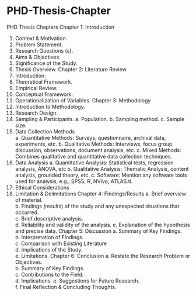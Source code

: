 # PHD-Thesis-Chapter


PHD Thesis Chapters
Chapter 1: Introduction
1.	Context & Motivation.
2.	Problem Statement.
3.	Research Questions (s). 
4.	Aims & Objectives. 
5.	Significance of the Study. 
6.	Thesis Overview.
Chapter 2: Literature Review
1.	Introduction.
2.	Theoretical Framework. 
3.	Empirical Review.
4.	Conceptual Framework.
5.	Operationalization of Variables. 
Chapter 3: Methodology 
1.	Introduction to Methodology. 
2.	Research Design. 
3.	Sampling & Participants.
a.	Population.
b.	Sampling method. 
c.	Sample size. 
4.	Data Collection Methods   
a.	Quantitative Methods: Surveys, questionnaire, archival data, experiments, etc.
b.	Qualitative Methods: Interviews, focus group discussion, observations, document analysis, etc. 
c.	Mixed Methods: Combines   qualitative and quantitative data collection techniques.
5.	Data Analysis
a.	Quantitative Analysis: Statistical tests, regression analysis, ANOVA, etc
b.	Qualitative Analysis: Thematic Analysis, content analysis, grounded theory, etc.
c.	Software: Mention any software tools used for analysis, e.g., SPSS, R, NVivo, ATLAS.ti.
6.	Ethical Considerations   
7.	Limitation & Delimitations
Chapter 4: Findings/Results 
a.	Brief overview of material.  
b.	Findings (results) of the study and any unexpected situations that occurred.  
c.	Brief descriptive analysis.   
d.	Reliability and validity of the analysis.
e.	Explanation of the hypothesis and precise data. 
Chapter 5: Discussion
a.	Summary of Key Findings.  
b.	Interpretation of Findings.   
c.	Comparison with Existing Literature  
d.	Implications of the Study.   
e.	Limitations.
Chapter 6: Conclusion
a.	Restate the Research Problem or Objectives.  
b.	Summary of Key Findings.   
c.	Contributions to the Field.   
d.	Implications.
e.	Suggestions for Future Research.  
f.	Final Reflection & Concluding Thoughts.
